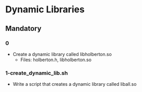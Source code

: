 # Dynamic Libraries

## Mandatory

### 0
- Create a dynamic library called libholberton.so
  - Files: holberton.h, libholberton.so

### 1-create_dynamic_lib.sh
- Write a script that creates a dynamic library called liball.so
